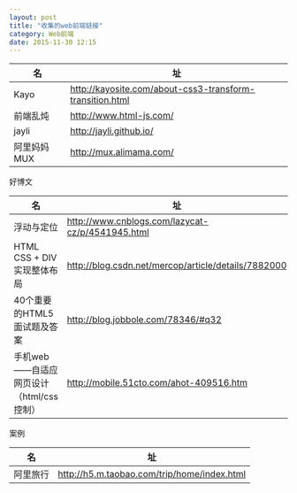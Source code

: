 ```yaml
---
layout: post
title: "收集的web前端链接"
category: Web前端
date: 2015-11-30 12:15
---
```


 
名|址
----|----
Kayo| <http://kayosite.com/about-css3-transform-transition.html>
前端乱炖 | <http://www.html-js.com/>
jayli |<http://jayli.github.io/>
阿里妈妈MUX| <http://mux.alimama.com/>


好博文

名 | 址
----|---
浮动与定位|<http://www.cnblogs.com/lazycat-cz/p/4541945.html>
HTML CSS + DIV实现整体布局 | <http://blog.csdn.net/mercop/article/details/7882000>
40个重要的HTML5面试题及答案 | <http://blog.jobbole.com/78346/#q32>
手机web——自适应网页设计（html/css控制）| <http://mobile.51cto.com/ahot-409516.htm>

案例

名 | 址
----|---
阿里旅行 | <http://h5.m.taobao.com/trip/home/index.html>